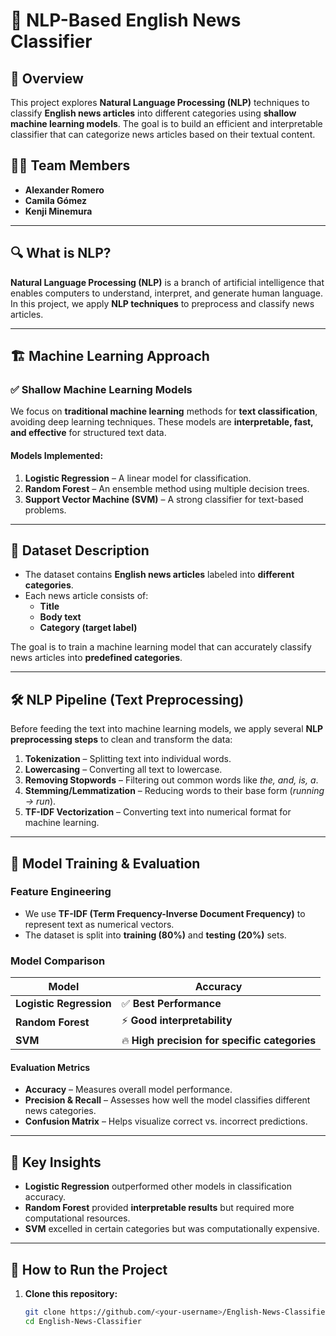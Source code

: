 # 📰 NLP-Based English News Classifier

## 📌 Overview
This project explores **Natural Language Processing (NLP)** techniques to classify **English news articles** into different categories using **shallow machine learning models**. The goal is to build an efficient and interpretable classifier that can categorize news articles based on their textual content.

## 👨‍💻 Team Members
- **Alexander Romero**
- **Camila Gómez**
- **Kenji Minemura**

---

## 🔍 What is NLP?
**Natural Language Processing (NLP)** is a branch of artificial intelligence that enables computers to understand, interpret, and generate human language. In this project, we apply **NLP techniques** to preprocess and classify news articles.

---

## 🏗️ Machine Learning Approach

### ✅ **Shallow Machine Learning Models**
We focus on **traditional machine learning** methods for **text classification**, avoiding deep learning techniques. These models are **interpretable, fast, and effective** for structured text data.

#### **Models Implemented:**
1. **Logistic Regression** – A linear model for classification.
2. **Random Forest** – An ensemble method using multiple decision trees.
3. **Support Vector Machine (SVM)** – A strong classifier for text-based problems.

---

## 📂 Dataset Description
- The dataset contains **English news articles** labeled into **different categories**.
- Each news article consists of:
  - **Title**
  - **Body text**
  - **Category (target label)**

The goal is to train a machine learning model that can accurately classify news articles into **predefined categories**.

---

## 🛠️ NLP Pipeline (Text Preprocessing)
Before feeding the text into machine learning models, we apply several **NLP preprocessing steps** to clean and transform the data:

1. **Tokenization** – Splitting text into individual words.
2. **Lowercasing** – Converting all text to lowercase.
3. **Removing Stopwords** – Filtering out common words like *the, and, is, a*.
4. **Stemming/Lemmatization** – Reducing words to their base form (*running → run*).
5. **TF-IDF Vectorization** – Converting text into numerical format for machine learning.

---

## 🤖 Model Training & Evaluation
### **Feature Engineering**
- We use **TF-IDF (Term Frequency-Inverse Document Frequency)** to represent text as numerical vectors.
- The dataset is split into **training (80%)** and **testing (20%)** sets.

### **Model Comparison**
| Model               | Accuracy |
|--------------------|----------|
| **Logistic Regression** | ✅ **Best Performance** |
| **Random Forest** | ⚡ **Good interpretability** |
| **SVM** | 🔥 **High precision for specific categories** |

#### **Evaluation Metrics**
- **Accuracy** – Measures overall model performance.
- **Precision & Recall** – Assesses how well the model classifies different news categories.
- **Confusion Matrix** – Helps visualize correct vs. incorrect predictions.

---

## 📌 Key Insights
- **Logistic Regression** outperformed other models in classification accuracy.
- **Random Forest** provided **interpretable results** but required more computational resources.
- **SVM** excelled in certain categories but was computationally expensive.

---

## 🚀 How to Run the Project

1. **Clone this repository:**
   ```sh
   git clone https://github.com/<your-username>/English-News-Classifier.git
   cd English-News-Classifier
